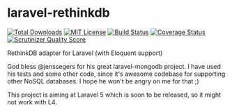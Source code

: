 laravel-rethinkdb
=================


[![Total Downloads](https://img.shields.io/packagist/dt/duxet/laravel-rethinkdb.svg?style=flat)](https://packagist.org/packages/duxet/laravel-rethinkdb)
[![MIT License](https://img.shields.io/packagist/l/duxet/laravel-rethinkdb.svg?style=flat)](https://packagist.org/packages/duxet/laravel-rethinkdb)
[![Build Status](https://img.shields.io/travis/duxet/laravel-rethinkdb/master.svg?style=flat)](https://travis-ci.org/duxet/laravel-rethinkdb)
[![Coverage Status](https://img.shields.io/codeclimate/coverage/duxet/laravel-rethinkdb/master.svg?style=flat)](https://codeclimate.com/github/duxet/laravel-rethinkdb)
[![Scrutinizer Quality Score](https://img.shields.io/scrutinizer/g/duxet/laravel-rethinkdb/master.svg?style=flat)](https://scrutinizer-ci.com/g/duxet/laravel-rethinkdb/)

RethinkDB adapter for Laravel (with Eloquent support)

God bless @jenssegers for his great laravel-mongodb project. I have used his tests and some other code, since it's awesome codebase for supporting other NoSQL databases. I hope he won't be angry on me for that ;)

This project is aiming at Laravel 5 which is soon to be released, so it might not work with L4.

